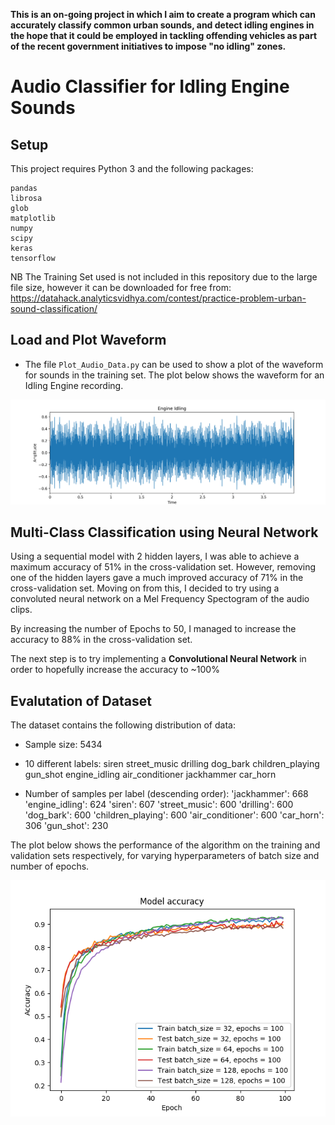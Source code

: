 **This is an on-going project in which I aim to create a program which can accurately classify common urban sounds, and detect idling engines in the hope that it could be employed in tackling offending vehicles as part of the recent government initiatives to impose "no idling" zones.**

# Audio Classifier for Idling Engine Sounds

## Setup
This project requires Python 3 and the following packages:
```
pandas
librosa
glob
matplotlib
numpy
scipy
keras
tensorflow
```

NB The Training Set used is not included in this repository due to the large file size, however it can be downloaded for free from:
https://datahack.analyticsvidhya.com/contest/practice-problem-urban-sound-classification/

## Load and Plot Waveform

- The file ```Plot_Audio_Data.py``` can be used to show a plot of the waveform for sounds in the training set. The plot below shows the waveform for an Idling Engine recording.

![Idling Engine Plot](Engine_Idling.png)

## Multi-Class Classification using Neural Network

Using a sequential model with 2 hidden layers, I was able to achieve a maximum accuracy of 51% in the cross-validation set.
However, removing one of the hidden layers gave a much improved accuracy of 71% in the cross-validation set.
Moving on from this, I decided to try using a convoluted neural network on a Mel Frequency Spectogram of the audio clips.

By increasing the number of Epochs to 50, I managed to increase the accuracy to 88% in the cross-validation set.

The next step is to try implementing a **Convolutional Neural Network** in order to hopefully increase the accuracy to ~100%

## Evalutation of Dataset

The dataset contains the following distribution of data:

- Sample size:
  5434

- 10 different labels:
  siren
  street_music
  drilling
  dog_bark
  children_playing
  gun_shot
  engine_idling
  air_conditioner
  jackhammer
  car_horn

- Number of samples per label (descending order):
  'jackhammer': 668
  'engine_idling': 624
  'siren': 607
  'street_music': 600
  'drilling': 600
  'dog_bark': 600
  'children_playing': 600
  'air_conditioner': 600
  'car_horn': 306
  'gun_shot': 230

The plot below shows the performance of the algorithm on the training and validation sets respectively, for varying hyperparameters of batch size and number of epochs.

![Training performance](training.png)
